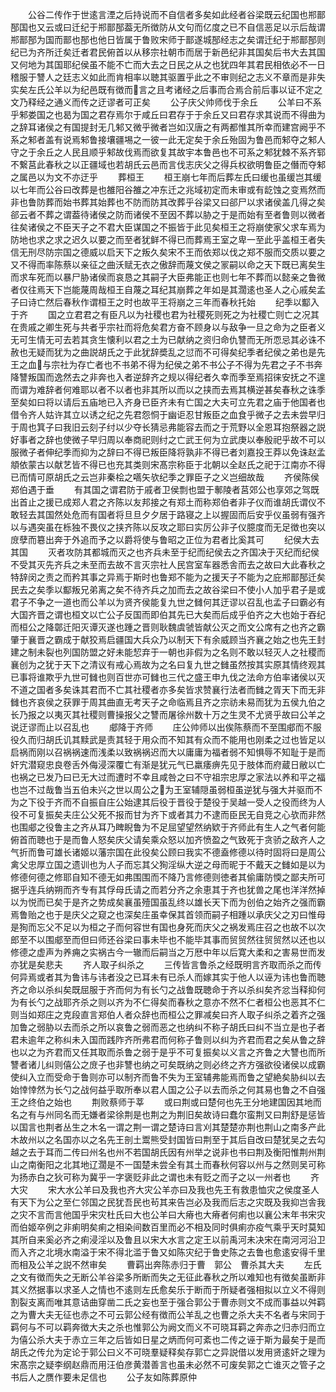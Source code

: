<!-- { "loadSidebar": true } -->
　　公谷二传作于世逺言湮之后持说而不自信者多矣如此经者谷梁既云纪国也郱鄑郚国也又云或曰迁纪于郱鄑郚葢无所徴防从文句而亿度之已不自信恶足以示后哉谓郱鄑郚为国而鄑也郚也他日皆属于鲁败宋师于鄑遂城郚经志之矣谓迁纪于郱鄑郚则纪已为齐所迁矣迁者君民俯首以从移宗社朝市而居于新邑纪非其国矣后书大去其国又何地为其国耶纪侯虽不能不亡而大去之日民之从之也犹四年其君民相依必不一日稽服于讐人之廷志义如此而肯相率以聴其驱置乎此之不审则纪之志义不章而是非失实矣左氏公羊以为纪邑既有徴而言之且考诸经之后事而合焉合前后事以证不定之文乃释经之通义而传之迂谬者可正矣
　　公子庆父帅师伐于余丘
　　公羊曰不系乎邾娄国之也曷为国之君存焉尔于咸丘曰君存于于余丘又曰君存求其说而不得曲为之辞耳诸侯之有国提封无几邾又微乎微者岂如汉唐之有两都惟其所幸而建宫阙乎不系之邾者盖有说焉邾鲁接壤疆埸之一彼一此无定矣于余丘殆固为鲁邑而邾夺之邾人守之于余丘之人民且顺乎邾故伐焉而欲复其故宇本鲁邑也不可系之邾犹棘不系齐郓不繋莒此春秋之以正疆域也若胡氏云邑而言伐志庆父之得兵权欲明鲁臣之僭而夺邾之属邑以为文不亦迂乎
　　葬桓王
　　桓王崩七年而后葬左氏曰缓也虽缓岂其缓以七年而公谷曰改葬是也雒阳谷雒之冲东迁之兆域初定而未审或有龁蚀之变焉然而非也鲁防葬而始书葬其始葬也不防而防其改葬乎谷梁又曰郤尸以求诸侯盖几得之矣郤云者不葬之谓葢待诸侯之防而诸侯不至因不葬以胁之于是而始有至者鲁则以微者往矣诸侯之不臣天子之不君大臣谋国之不振皆于此见矣桓王之将崩使家父求车焉为防地也求之求之迟久以要之而至者犹鲜不得已而葬焉王室之卑一至此乎盖桓王者失信无刑尽防宗国之德威以启天下之叛久矣宋不王而依郑以伐之郑不服而交质以要之又不得而率陈蔡以亲征之曲沃赋无衣之傲辞而蔑文侯之冡嗣以命之天下既已离矣生而求车死而以暴尸胁诸侯而哀恳之其嗣子大臣弗能正也则七年不葬而以懿亲之鲁微者仅往焉天下岂能蔑周哉桓王自蔑之耳纪其崩葬之年如是其濶逺也圣人之心戚矣孟子曰诗亡然后春秋作谓桓王之时也故平王将崩之三年而春秋托始
　　纪季以酅入于齐
　　国之立君君之有臣凡以为社稷也君为社稷死则死之为社稷亡则亡之况其在贵戚之卿生死与共者乎宗社而将危矣君方奋不顾身以与敌争一旦之命为之臣者义无可生情无可去若其贪生懐利以君之土为已献纳之资归命仇讐而无所恧忌其必诛不赦也无疑而犹为之曲説胡氏之于此犹辞奬乱之愆而不可得矣纪季者纪侯之弟也是先王之血与宗社为存亡者也不书弟不得为纪侯之弟不书公子不得为先君之子不书奔降讐叛国而逸然去之非奔也入者逆辞齐之规以得纪者久幸而季至焉招徕安抚之不遑而谓为难辞者何难耶以者不以者也非其所以而以之挟而去焉其横逆甚矣春秋之诛季至矣如曰将以请后五庙地已入齐身已臣齐未有亡国之大夫可立先君之庙于他国者也借令齐人姑许其立以诱之纪之先君怨恫于幽讵忍甘叛臣之血食乎微子之去未尝早归于周也箕子曰我旧云刻子纣以少夺长猜忌弗能容去而之于荒野以全恩耳抱祭器之説好事者之辞也使微子早归周以奉商祀则纣之亡武王何为立武庚以奉殷祀乎故不可以服微子者伸纪季而抑为之辞曰不得已叛臣降将孰非不得已者刘嘉投王莽以免诛赵孟頫依蒙古以献艺皆不得已也充其类则宋髙宗称臣于北朝以全赵氏之祀于江南亦不得已而情可原胡氏之云岂非秦桧之嚆矢欤纪季之罪臣子之义岂细故哉
　　齐侯陈侯郑伯遇于垂
　　有其国之谓君防于戚者卫侯剽也盟于鄟陵者莒郊公也享郊之驾既出首止之援已成郑人君之齐陈以友邦接之有郑土而称郑伯者非子仪而谁胡氏谓仪不敢轻去其国然处危而有国者将旦旦夕夕居于路寝之上以握固而后安乎仪虽弱有强齐以与遇突虽在栎独不畏仪之挟齐陈以反攻之耶曰实厉公非子仪臆度而无足徴也突以庻孽而簒出奔于外追而予之以爵将使与鲁昭之正位为君者比奚其可
　　纪侯大去其国
　　灭者攻防其都城而灭之也齐兵未至于纪而纪侯去之齐国决于灭纪而纪侯不受其灭先齐兵之未至而去故不言灭宗社人民宫室车器悉舎而去之故曰大此春秋之特辞闵之责之而矜其事之异焉于斯时也鲁郑不能为之援天子不能为之庇郱鄑郚迁矣民去之矣季以酅叛兄弟离之矣不待齐兵之加而去之故谷梁曰不使小人加乎君子是或君子不争之一道也而公羊以为贤齐侯能复九世之雠何其迂谬以召乱也孟子曰霸必有大国齐晋之谓也桓文以亡公子反国而即伯其先已大矣而后成乎伯齐之大也始于吞纪而桓公之降鄣迁阳灭谭灭遂也踵之晋则耿魏虞虢皆献公灭之而文公席有之也齐之霸肇于襄晋之霸成于献狡焉启疆国大兵众乃以制天下有余威顾当齐襄之始之也先王封建之制未裂也列国防盟之好未能恝弃于一朝也非假为之名则不敢以轻灭人之社稷而襄创为之犹于天下之清议有戒心焉故为之名曰复九世之雠虽然按其实原其情终观其已事将谁欺乎九世可雠也则百世亦可雠也三代之盛王申九伐之法命方伯率诸侯以灭不道之国者多矣诛其君而不亡其社稷者亦多矣皆求赞襄行法者而雠之胥天下而无非雠也齐哀侯之获罪于周其曲直无考天子之命临焉且齐之宗祊未易而犹为五侯九伯之长乃报之以夷灭其社稷则曹操报父之讐而屠徐州数十万之生灵不尤贤乎故曰公羊之说迂谬而止以召乱也
　　郕降于齐师
　　庄公帅师以出俟陈蔡而不至围郕而不服役久而归胡氏讥其黩武是责其轻于用众而不知其有众而不能用也刚柔之过也皆足以启祸而刚以召祸祸速而浅柔以致祸祸迟而大以庸庸为福者弱不知惧辱不知耻于是而奸宄潜窥忠良卷舌外侮浸深覆亡有渐是犹元气已羸痿痹先见于肢体而府蔵日敝以亡也祸之已发乃曰已无大过而遭时不幸且咸咎之曰不守祖宗忠厚之家法以养和平之福也岂不过哉鲁当五伯未兴之世以周公之为王室辅隠虽弱桓虽逆犹与强大并驱而不为之下役于齐而不自振自庄公始逮其后役于晋役于楚役于吴越一受人之役而终为人役不可复振矣夫庄公父死不报而甘为齐下或者其力不逮而臣民无自竞之心欤而非然也围郕之役鲁主之齐从耳乃睥睨鲁为不足屈望望然纳欵于齐师此有生人之气者何能俯首而聴也于是而鲁人怒矣庆父请矣乘众怒以加齐愤盈之气致死于贪骄之敌齐人之气折而鲁可雄长诸姬以藩宗国在此役矣公顾曰我实不德盍修德以待时固将曰是周公禽父忠厚立国之遗训也为人子而忘其父狥淫纵大逆之母而昵于不戴天之雠如是以为修德何德之修耶自知不德无如弗围围而不降乃言修德则徳者其偷庸防愞之鄙夫所可据乎连兵纳朔而齐专有其俘母氏请之而若分齐之余恵其于齐也犹兽之尾也洋洋然掉以为悦而已矣于是齐之势成矣襄虽殪国虽乱终以雄长天下而为创伯之始齐之强而霸焉鲁贻之也于是庆父之窥之也深矣庄虽幸保其首领而嗣子相踵以承庆父之刃曰惟母是狥而忘父不足以为桓之子而何容世有国也身死而庆父之祸发焉庄召之也故不以次郎至不以围郕至而但曰师还谷梁曰事未毕也不能毕其事而贸贸然往贸贸然以还也以修德之虚声为养痈之实祸古今一辙而后嗣当之万厯中年以后寛大柔和之害易世而发亦犹是矣悲夫
　　齐人取子纠杀之
　　三传皆言鲁杀之经既明言齐取而杀之而传何异焉或者其为鲁讳与讳者没之已耳未有已杀人而嫁其实于他人以诬为讳也鲁而聴齐之命以杀纠矣既屈服于齐而何为有长勺之战鲁既聴命于齐以杀纠矣齐忿当释抑何为有长勺之战耶齐杀之则以齐为不仁得矣而春秋之意亦不然不仁者桓公也恶其不仁则当如郑庄之克段直言郑伯人者众辞也而桓公之罪减矣曰齐人取子纠杀之着齐之强加鲁之弱胁以去而杀之所以哀鲁之弱而恶之也纳纠不称子胡氏曰纠不当立是也子者君未逾年之称纠未入国而践阼齐所弗君而何称子鲁则以纠为齐君而君之矣从鲁之辞也以之为齐君而又任其取而杀鲁之弱于是乎不可复振矣以义言之齐鲁之大讐也而所讐者诸儿纠则僖公之庻子也非讐也纳之可矣既纳之则必终之齐方强欲役诸侯以成霸使纠入立而受命于鲁则亦可以制齐而鲁不失为王室辅弗能焉而鲁之望絶矣胁纠以去始悻悻然为长勺之战何益乎取所奉以君人国之公子以去而杀之何其易也鲁之不自强王之终伯之始也
　　荆败蔡师于莘
　　或曰荆或曰楚何也先王分地建国因其地而名之有与州同名而无嫌者梁徐荆是也荆之为荆旧矣故诗曰蠢尔蛮荆又曰荆舒是惩皆以国言也荆者丛生之木名一谓之荆一谓之楚诗曰言刈其楚楚亦荆也荆山之南多产此木故州以之名国亦以之名先王剖土鬻熊受封国皆曰荆至于其后自改曰楚犹吴之去勾越之去于耳而二传曰州名也州不若国胡氏因有州举之说非也书曰荆及衡阳惟荆州荆山之南衡阳之北其地辽濶是不一国楚未尝全有其土而春秋何容以州与之然则吴可称为扬赤白之狄可称为冀乎一字褒贬非此之谓也未有贬之而子之以一州者也
　　齐大灾
　　宋大水公羊曰及我也齐大灾公羊亦曰及我也先王有救患恤灾之侯度圣人有天下为公之至仁邻国之民犹吾民也茍其来告岂必及我而后志之灾既及我抑岂舎我之灾不言而言他国乎宋灾杜氏曰大也公羊曰大瘠也大瘠者何痢也以襄公末年书宋灾而伯姬卒例之非痢明矣痢之相染间数百里而必不相及同时俱痢亦疫气乘乎天时莫知其所自来奚必齐之痢浸淫以及鲁且以宋大水言之定王以前禹河未决宋在南河河沿卫而入齐之北境水南溢于宋不得北滥于鲁又如陈灾纪于鲁史陈之去鲁也愈逺安得千里而相及公羊之説不然审矣
　　曹羁出奔陈赤归于曹　郭公　曹杀其大夫
　　左氏之文有徴而失之无断公羊谷梁多所断而失之无征此春秋之所以难知也有徴矣虽断非其义然据事以求圣人之情也不逺则左氏愈矣乐于断而于所疑者强相拟以立义不得则割裂支离而唯其意诘曲穿凿二氏之妄也至于强合郭公于曹赤则文不成而事益以舛羁之为曹大夫无征也赤之不可云郭公经有徴而公羊乱之也曹之杀大夫不名者与宋同于羁何与不可以羁奔徴大夫之杀也惟郭公为阙文而义不可晓耳羁之奔赤之归赤归而立为僖公杀大夫于赤立三年之后皆如日星之炳而何可紊也二传之诬于斯为最矣于是而胡氏之传允为定论于郭公曰义不可晓羣疑释矣存郭亡之异説借以发用贤逺奸之理为宋髙宗之疑李纲赵鼎而用汪伯彦黄潜善言也虽未必然不可废矣郭之亡谁灭之管子之书后人之赝作要未足信也
　　公子友如陈葬原仲
